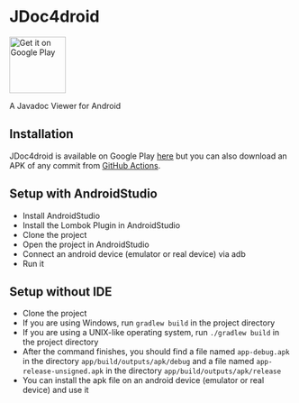 # JDoc4droid
[<img alt='Get it on Google Play' src='https://play.google.com/intl/en_us/badges/static/images/badges/en_badge_web_generic.png' width='100px'/>](https://play.google.com/store/apps/details?id=io.github.danthe1st.jdoc4droid&pcampaignid=pcampaignidMKT-Other-global-all-co-prtnr-py-PartBadge-Mar2515-1)

A Javadoc Viewer for Android

## Installation
JDoc4droid is available on Google Play [here](https://play.google.com/store/apps/details?id=io.github.danthe1st.jdoc4droid) but you can also download an APK of any commit from [GitHub Actions](https://github.com/danthe1st/JDoc4droid/actions).

## Setup with AndroidStudio
* Install AndroidStudio
* Install the Lombok Plugin in AndroidStudio
* Clone the project
* Open the project in AndroidStudio
* Connect an android device (emulator or real device) via adb
* Run it

## Setup without IDE
* Clone the project
* If you are using Windows, run `gradlew build` in the project directory
* If you are using a UNIX-like operating system, run `./gradlew build` in the project directory
* After the command finishes, you should find a file named `app-debug.apk` in the directory `app/build/outputs/apk/debug`
  and a file named `app-release-unsigned.apk` in the directory `app/build/outputs/apk/release`
* You can install the apk file on an android device (emulator or real device) and use it
